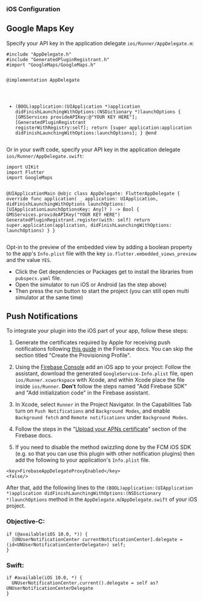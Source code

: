 
<article class="inner-content"><section id="article" class="article-container"><h1 class="article-title"><span>iOS Configuration</span><!----></h1><div updatearticlelinks="" class="article-body"><h2 id="google-maps-key">Google Maps Key</h2>
<p>Specify your API key in the application delegate <code>ios/Runner/AppDelegate.m</code>:</p>
<pre data-lang="objectivec" class=" language-objectivec"><code class=" language-objectivec">#include "AppDelegate.h"
#include "GeneratedPluginRegistrant.h"
#import "GoogleMaps/GoogleMaps.h"

@implementation AppDelegate

- (BOOL)application:(UIApplication *)application
    didFinishLaunchingWithOptions:(NSDictionary *)launchOptions {
  [GMSServices provideAPIKey:@"YOUR KEY HERE"];
  [GeneratedPluginRegistrant registerWithRegistry:self];
  return [super application:application didFinishLaunchingWithOptions:launchOptions];
}
@end</code></pre>
<p>Or in your swift code, specify your API key in the application delegate <code>ios/Runner/AppDelegate.swift</code>:</p>
<pre data-lang="swift" class=" language-swift"><code class=" language-swift">import UIKit
import Flutter
import GoogleMaps

@UIApplicationMain
@objc class AppDelegate: FlutterAppDelegate {
  override func application(
    _ application: UIApplication,
    didFinishLaunchingWithOptions launchOptions: [UIApplicationLaunchOptionsKey: Any]?
  ) -&gt; Bool {
    GMSServices.provideAPIKey("YOUR KEY HERE")
    GeneratedPluginRegistrant.register(with: self)
    return super.application(application, didFinishLaunchingWithOptions: launchOptions)
  }
}</code></pre>
<p>Opt-in to the preview of the embedded view by adding a boolean property to the app's <code>Info.plist</code> file with the key <code>io.flutter.embedded_views_preview</code> and the value <code>YES</code>.</p>
<ul>
<li>Click the Get dependencies or Packages get to install the libraries from <code>pubspecs.yaml</code> file.</li>
<li>Open the simulator to run iOS or Android (as the step above)</li>
<li>Then press the run button to start the project (you can still open multi simulator at the same time)</li>
</ul>
<h2 id="push-notifications">Push Notifications</h2>
<p>To integrate your plugin into the iOS part of your app, follow these steps:</p>
<ol>
<li>
<p>Generate the certificates required by Apple for receiving push notifications following <a href="https://firebase.google.com/docs/cloud-messaging/ios/certs">this guide</a> in the Firebase docs. You can skip the section titled "Create the Provisioning Profile".</p>
</li>
<li>
<p>Using the <a href="https://console.firebase.google.com/">Firebase Console</a> add an iOS app to your project: Follow the assistant, download the generated <code>GoogleService-Info.plist</code> file, open <code>ios/Runner.xcworkspace</code> with Xcode, and within Xcode place the file inside <code>ios/Runner</code>. <strong>Don't</strong> follow the steps named "Add Firebase SDK" and "Add initialization code" in the Firebase assistant.</p>
</li>
<li>
<p>In Xcode, select <code>Runner</code> in the Project Navigator. In the Capabilities Tab turn on <code>Push Notifications</code> and <code>Background Modes</code>, and enable <code>Background fetch</code> and <code>Remote notifications</code> under <code>Background Modes</code>.</p>
</li>
<li>
<p>Follow the steps in the "<a href="https://firebase.google.com/docs/cloud-messaging/ios/client#upload_your_apns_certificate">Upload your APNs certificate</a>" section of the Firebase docs.</p>
</li>
<li>
<p>If you need to disable the method swizzling done by the FCM iOS SDK (e.g. so that you can use this plugin with other notification plugins) then add the following to your application's <code>Info.plist</code> file.</p>
</li>
</ol>
<pre class=" language-xml"><code class=" hljs language-xml"><span class="token tag"><span class="token tag"><span class="token punctuation">&lt;</span>key</span><span class="token punctuation">&gt;</span></span>FirebaseAppDelegateProxyEnabled<span class="token tag"><span class="token tag"><span class="token punctuation">&lt;/</span>key</span><span class="token punctuation">&gt;</span></span>
<span class="token tag"><span class="token tag"><span class="token punctuation">&lt;</span>false</span><span class="token punctuation">/&gt;</span></span>
</code></pre>
<p>After that, add the following lines to the <code>(BOOL)application:(UIApplication *)application didFinishLaunchingWithOptions:(NSDictionary *)launchOptions</code> method in the <code>AppDelegate.m</code>/<code>AppDelegate.swift</code> of your iOS project.</p>
<h3 id="objective-c">Objective-C:</h3>
<pre class=" language-objectivec"><code class=" hljs language-objectivec">if (@available(iOS 10.0, *)) {
  [UNUserNotificationCenter currentNotificationCenter].delegate = (id&lt;UNUserNotificationCenterDelegate&gt;) self;
}
</code></pre>
<h3 id="swift">Swift:</h3>
<pre class=" language-swift"><code class=" hljs language-swift">if #available(iOS 10.0, *) {
  UNUserNotificationCenter.current().delegate = self as? UNUserNotificationCenterDelegate
}
</code></pre>
<div id="gtx-trans" style="position: absolute; left: -39px; top: 1938.91px;">
<div class="gtx-trans-icon">&nbsp;</div>
</div></div><!----><!----></section><!----></article>